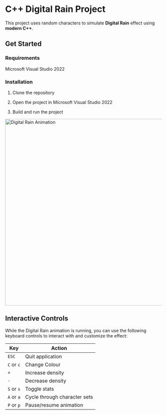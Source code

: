 # C++ Digital Rain Project

This project uses random characters to simulate **Digital Rain** effect using **modern C++**.

## Get Started

### Requirements

Microsoft Visual Studio 2022

### Installation

1. Clone the repository

2. Open the project in Microsoft Visual Studio 2022

3. Build and run the project

<img src="https://github.com/alan-hynes/DigitalRainProject/blob/main/docs/assets/images/DigitalRainGif.gif?raw=true" alt="Digital Rain Animation" width="600"/>

## Interactive Controls

While the Digital Rain animation is running, you can use the following keyboard controls to interact with and customize the effect:

| **Key**            | **Action**                                                                 |
|---------------------|---------------------------------------------------------------------------|
| `ESC`              | Quit application                                                     |
| `C` or `c`         | Change Colour                                     |
| `+`                | Increase density                                   |
| `-`                | Decrease density                                  |
| `S` or `s`         | Toggle stats                |
| `A` or `a`         | Cycle through character sets|
| `P` or `p`         | Pause/resume animation                                            |

